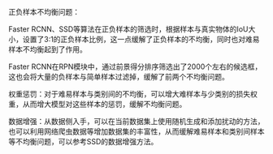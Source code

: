 正负样本不均衡问题：

Faster
RCNN、SSD等算法在正负样本的筛选时，根据样本与真实物体的IoU大小，设置了3∶1的正负样本比例，这一点缓解了正负样本的不均衡，同时也对难易样本不均衡起到了作用。

Faster
RCNN在RPN模块中，通过前景得分排序筛选出了2000个左右的候选框，这也会将大量的负样本与简单样本过滤掉，缓解了前两个不均衡问题。

权重惩罚：对于难易样本与类别间的不均衡，可以增大难样本与少类别的损失权重，从而增大模型对这些样本的惩罚，缓解不均衡问题。

数据增强：从数据侧入手，可以在当前数据集上使用随机生成和添加扰动的方法，也可以利用网络爬虫数据等增加数据集的丰富性，从而缓解难易样本和类别间样本等不均衡问题，可以参考SSD的数据增强方法。
